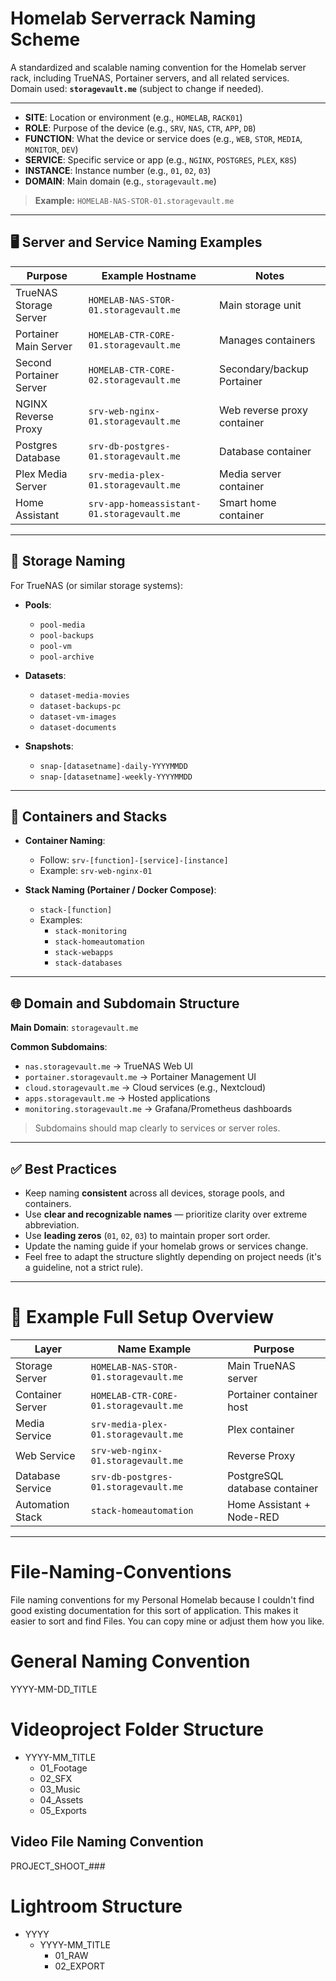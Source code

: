 # Homelab Serverrack Naming Scheme

A standardized and scalable naming convention for the Homelab server rack, including TrueNAS, Portainer servers, and all related services.  
Domain used: **`storagevault.me`** (subject to change if needed).

---


- **SITE**: Location or environment (e.g., `HOMELAB`, `RACK01`)
- **ROLE**: Purpose of the device (e.g., `SRV`, `NAS`, `CTR`, `APP`, `DB`)
- **FUNCTION**: What the device or service does (e.g., `WEB`, `STOR`, `MEDIA`, `MONITOR`, `DEV`)
- **SERVICE**: Specific service or app (e.g., `NGINX`, `POSTGRES`, `PLEX`, `K8S`)
- **INSTANCE**: Instance number (e.g., `01`, `02`, `03`)
- **DOMAIN**: Main domain (e.g., `storagevault.me`)

> **Example:** `HOMELAB-NAS-STOR-01.storagevault.me`

---

## 🖥 Server and Service Naming Examples

| Purpose                  | Example Hostname                         | Notes                          |
|---------------------------|------------------------------------------|--------------------------------|
| TrueNAS Storage Server    | `HOMELAB-NAS-STOR-01.storagevault.me`     | Main storage unit              |
| Portainer Main Server     | `HOMELAB-CTR-CORE-01.storagevault.me`     | Manages containers             |
| Second Portainer Server   | `HOMELAB-CTR-CORE-02.storagevault.me`     | Secondary/backup Portainer     |
| NGINX Reverse Proxy       | `srv-web-nginx-01.storagevault.me`        | Web reverse proxy container    |
| Postgres Database         | `srv-db-postgres-01.storagevault.me`      | Database container             |
| Plex Media Server         | `srv-media-plex-01.storagevault.me`       | Media server container         |
| Home Assistant            | `srv-app-homeassistant-01.storagevault.me`| Smart home container           |

---

## 📂 Storage Naming

For TrueNAS (or similar storage systems):

- **Pools**:
  - `pool-media`
  - `pool-backups`
  - `pool-vm`
  - `pool-archive`

- **Datasets**:
  - `dataset-media-movies`
  - `dataset-backups-pc`
  - `dataset-vm-images`
  - `dataset-documents`

- **Snapshots**:
  - `snap-[datasetname]-daily-YYYYMMDD`
  - `snap-[datasetname]-weekly-YYYYMMDD`

---

## 🐳 Containers and Stacks

- **Container Naming**:
  - Follow: `srv-[function]-[service]-[instance]`
  - Example: `srv-web-nginx-01`

- **Stack Naming (Portainer / Docker Compose)**:
  - `stack-[function]`
  - Examples:
    - `stack-monitoring`
    - `stack-homeautomation`
    - `stack-webapps`
    - `stack-databases`

---

## 🌐 Domain and Subdomain Structure

**Main Domain**: `storagevault.me`

**Common Subdomains**:
- `nas.storagevault.me` → TrueNAS Web UI
- `portainer.storagevault.me` → Portainer Management UI
- `cloud.storagevault.me` → Cloud services (e.g., Nextcloud)
- `apps.storagevault.me` → Hosted applications
- `monitoring.storagevault.me` → Grafana/Prometheus dashboards

> Subdomains should map clearly to services or server roles.

---

## ✅ Best Practices

- Keep naming **consistent** across all devices, storage pools, and containers.
- Use **clear and recognizable names** — prioritize clarity over extreme abbreviation.
- Use **leading zeros** (`01`, `02`, `03`) to maintain proper sort order.
- Update the naming guide if your homelab grows or services change.
- Feel free to adapt the structure slightly depending on project needs (it's a guideline, not a strict rule).

---

# 🔧 Example Full Setup Overview

| Layer            | Name Example                            | Purpose                      |
|------------------|-----------------------------------------|-------------------------------|
| Storage Server   | `HOMELAB-NAS-STOR-01.storagevault.me`    | Main TrueNAS server           |
| Container Server | `HOMELAB-CTR-CORE-01.storagevault.me`    | Portainer container host      |
| Media Service    | `srv-media-plex-01.storagevault.me`      | Plex container                |
| Web Service      | `srv-web-nginx-01.storagevault.me`       | Reverse Proxy                 |
| Database Service | `srv-db-postgres-01.storagevault.me`     | PostgreSQL database container |
| Automation Stack | `stack-homeautomation`                  | Home Assistant + Node-RED     |

---



# File-Naming-Conventions

File naming conventions for my Personal Homelab because I couldn't find good existing documentation for this sort of application. 
This makes it easier to sort and find Files. You can copy mine or adjust them how you like.

# General Naming Convention

YYYY-MM-DD_TITLE

# Videoproject Folder Structure

- YYYY-MM_TITLE
  - 01_Footage
  - 02_SFX
  - 03_Music
  - 04_Assets
  - 05_Exports

## Video File Naming Convention

PROJECT_SHOOT_###

# Lightroom Structure

- YYYY
	- YYYY-MM_TITLE
		- 01_RAW
		- 02_EXPORT
